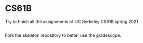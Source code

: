 # CS61B
Try to finish all the assignments of UC Berkeley CS61B spring 2021
##
Fork the skeleton repository to better use the gradescope.

